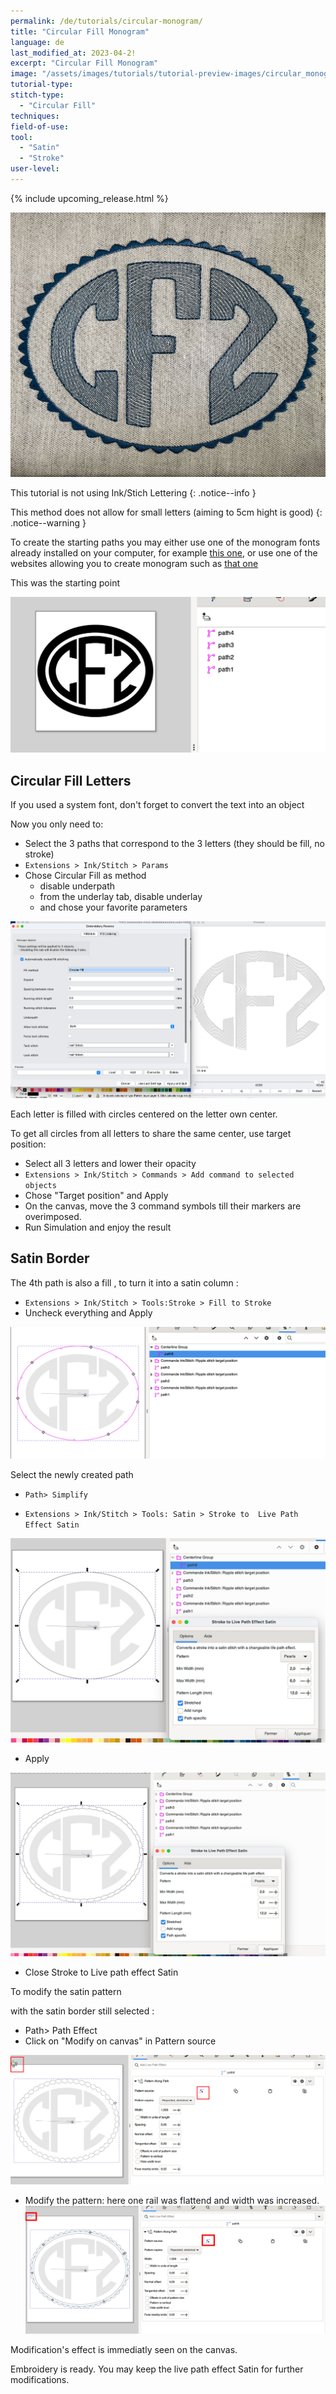 ```yaml
---
permalink: /de/tutorials/circular-monogram/
title: "Circular Fill Monogram"
language: de
last_modified_at: 2023-04-2!
excerpt: "Circular Fill Monogram"
image: "/assets/images/tutorials/tutorial-preview-images/circular_monogram.jpg"
tutorial-type:
stitch-type:
  - "Circular Fill"
techniques:
field-of-use:
tool:
  - "Satin"
  - "Stroke"
user-level:
---
```


{% include upcoming_release.html %}

![Brodé](/assets/images/tutorials/tutorial-preview-images/circular_monogram.jpg)

This tutorial is not using Ink/Stich Lettering
{: .notice--info }

This method does not allow for small letters (aiming to 5cm hight is good)
{: .notice--warning }

To create the starting paths you may either use one of the monogram fonts already installed on your computer, for example
[this one](https://www.dafont.com/round-monogram.font), 
or use one of the websites allowing you to create monogram such as 
[that one](https://www.makemonogram.com/monogram-maker)

This was the starting point

![starting-points](/assets/images/tutorials/circular_monogram/starting-point.jpg)

 ## Circular Fill Letters
 
 If you used a system font, don't forget to convert the text into an object

Now you only need to:

* Select the 3 paths that correspond to the 3 letters (they should be fill, no stroke)
* `Extensions > Ink/Stitch > Params`
* Chose Circular Fill as method
  *  disable underpath
  *  from the underlay tab, disable underlay
  *  and chose your favorite parameters

![parametres](/assets/images/tutorials/circular_monogram/parameters.jpg)

Each letter is filled with circles centered on the letter own center.

To get all circles from all letters to share the same center, use target position:


* Select all 3 letters and lower their opacity
* `Extensions > Ink/Stitch > Commands > Add command to selected objects`
* Chose "Target position" and Apply
* On the canvas, move the 3 command symbols till their markers are overimposed.
* Run Simulation and enjoy the result
 
 ## Satin Border
 
 The 4th path is also a fill , to turn it into a satin column :
 
 
 * `Extensions > Ink/Stitch > Tools:Stroke > Fill to Stroke`
 * Uncheck everything and Apply
 
 ![after_fill_to_stroke](/assets/images/tutorials/circular_monogram/fill_to_stroke.jpg)
 
  Select the newly created path
 
 * `Path> Simplify`
 
 * `Extensions > Ink/Stitch > Tools: Satin > Stroke to  Live Path Effect Satin`

 ![satin_path_effet_before](/assets/images/tutorials/circular_monogram/satin_path_effect_before.jpg)
 
 * Apply
 
  ![satin_path_effet_after](/assets/images/tutorials/circular_monogram/satin_path_effect_after.jpg)
  
  * Close Stroke to Live path effect Satin

To modify the satin pattern

with the satin border still selected :
 
 * Path> Path Effect
 * Click on  "Modify on canvas" in Pattern source

 ![satin_path_effet_after](/assets/images/tutorials/circular_monogram/pattern_before.jpg)
 
 * Modify the pattern: here one rail was flattend and width was increased.
![satin_path_effet_after](/assets/images/tutorials/circular_monogram/pattern_after.jpg)

Modification's effect  is immediatly seen on the canvas.

Embroidery is  ready. You may keep the live path effect Satin for further modifications.


 
  

 
 

 
 
  









